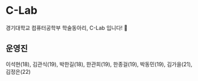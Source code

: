 # C-Lab

경기대학교 컴퓨터공학부 학술동아리, C-Lab 입니다! 👋

## 운영진
이석현(18), 김관식(19), 박한길(18), 한관희(19), 한종걸(19), 박동민(19), 김가을(21), 김정은(22)
